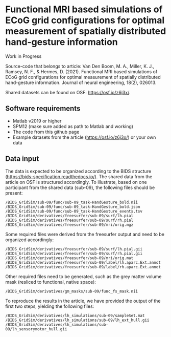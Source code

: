 # Functional MRI based simulations of ECoG grid configurations for optimal measurement of spatially distributed hand-gesture information
Work in Progress

Source-code that belongs to article: Van Den Boom, M. A., Miller, K. J., Ramsey, N. F., & Hermes, D. (2021). Functional MRI based simulations of ECoG grid configurations for optimal measurement of spatially distributed hand-gesture information. Journal of neural engineering, 18(2), 026013.

Shared datasets can be found on OSF: https://osf.io/z6j3x/.

## Software requirements
- Matlab v2019 or higher
- SPM12 (make sure added as path to Matlab and working)
- The code from this github page
- Example datasets from the article (https://osf.io/z6j3x/) or your own data

## Data input
The data is expected to be organized according to the BIDS structure (https://bids-specification.readthedocs.io/).
The shared data from the article on OSF is structured accordingly.
To illustrate, based on one participant from the shared data (sub-09), the following files should be present:
```
/BIDS_GridSim/sub-09/func/sub-09_task-HandGesture_bold.nii
/BIDS_GridSim/sub-09/func/sub-09_task-HandGesture_bold.json
/BIDS_GridSim/sub-09/func/sub-09_task-HandGesture_events.tsv
/BIDS_GridSim/derivatives/freesurfer/sub-09/surf/lh.pial
/BIDS_GridSim/derivatives/freesurfer/sub-09/surf/rh.pial
/BIDS_GridSim/derivatives/freesurfer/sub-09/mri/orig.mgz
```

Some required files were derived from the freesurfer output and need to be organized accordingly:
```
/BIDS_GridSim/derivatives/freesurfer/sub-09/surf/lh.pial.gii
/BIDS_GridSim/derivatives/freesurfer/sub-09/surf/rh.pial.gii
/BIDS_GridSim/derivatives/freesurfer/sub-09/mri/orig.mat
/BIDS_GridSim/derivatives/freesurfer/sub-09/label/lh.aparc.Ext.annot
/BIDS_GridSim/derivatives/freesurfer/sub-09/label/rh.aparc.Ext.annot
```

Other required files need to be generated, such as the grey matter volume mask (resliced to functional, native space):
```
/BIDS_GridSim/derivatives/gm_masks/sub-09/func_fs_mask.nii
```

To reproduce the results in the article, we have provided the output of the first two steps, yielding the following files:
```
/BIDS_GridSim/derivatives/lh_simulations/sub-09/sampleSet.mat
/BIDS_GridSim/derivatives/lh_simulations/sub-09/lh_ext_hull.gii
/BIDS_GridSim/derivatives/lh_simulations/sub-09/lh_sensorymotor_hull.gii
```